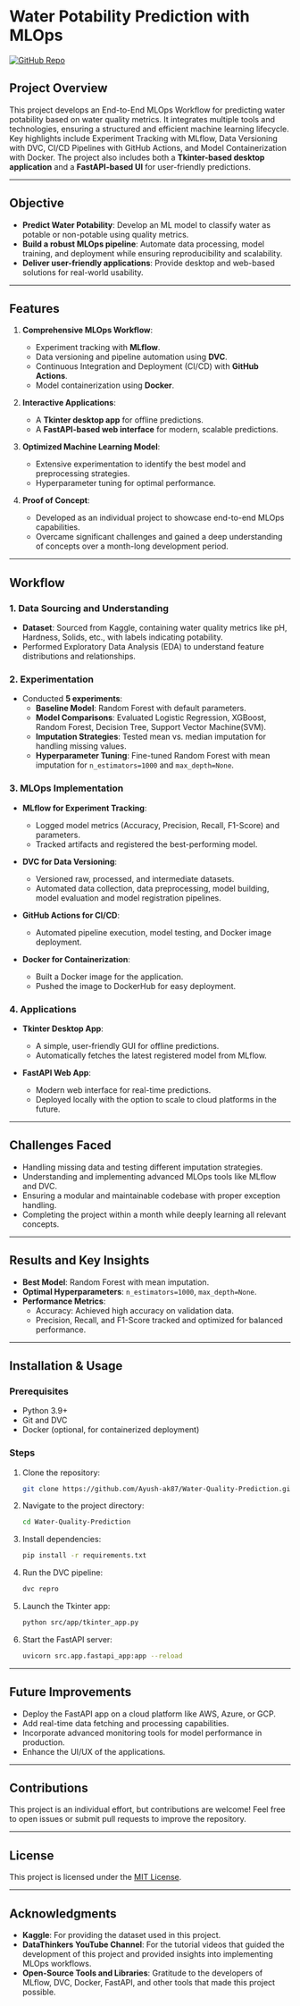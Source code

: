 # Water Potability Prediction with MLOps

[![GitHub Repo](https://img.shields.io/badge/GitHub-Repository-blue)](https://github.com/Ayush-ak87/Water-Quality-Prediction.git)

## Project Overview

This project develops an End-to-End MLOps Workflow for predicting water potability based on water quality metrics. It integrates multiple tools and technologies, ensuring a structured and efficient machine learning lifecycle. Key highlights include Experiment Tracking with MLflow, Data Versioning with DVC, CI/CD Pipelines with GitHub Actions, and Model Containerization with Docker. The project also includes both a **Tkinter-based desktop application** and a **FastAPI-based UI** for user-friendly predictions.

---

## Objective
- **Predict Water Potability**: Develop an ML model to classify water as potable or non-potable using quality metrics.
- **Build a robust MLOps pipeline**: Automate data processing, model training, and deployment while ensuring reproducibility and scalability.
- **Deliver user-friendly applications**: Provide desktop and web-based solutions for real-world usability.

---

## Features

1. **Comprehensive MLOps Workflow**:
   - Experiment tracking with **MLflow**.
   - Data versioning and pipeline automation using **DVC**.
   - Continuous Integration and Deployment (CI/CD) with **GitHub Actions**.
   - Model containerization using **Docker**.

2. **Interactive Applications**:
   - A **Tkinter desktop app** for offline predictions.
   - A **FastAPI-based web interface** for modern, scalable predictions.

3. **Optimized Machine Learning Model**:
   - Extensive experimentation to identify the best model and preprocessing strategies.
   - Hyperparameter tuning for optimal performance.

4. **Proof of Concept**:
   - Developed as an individual project to showcase end-to-end MLOps capabilities.
   - Overcame significant challenges and gained a deep understanding of concepts over a month-long development period.

---

## Workflow

### 1. Data Sourcing and Understanding
- **Dataset**: Sourced from Kaggle, containing water quality metrics like pH, Hardness, Solids, etc., with labels indicating potability.
- Performed Exploratory Data Analysis (EDA) to understand feature distributions and relationships.

### 2. Experimentation
- Conducted **5 experiments**:
  - **Baseline Model**: Random Forest with default parameters.
  - **Model Comparisons**: Evaluated Logistic Regression, XGBoost, Random Forest, Decision Tree, Support Vector Machine(SVM).
  - **Imputation Strategies**: Tested mean vs. median imputation for handling missing values.
  - **Hyperparameter Tuning**: Fine-tuned Random Forest with mean imputation for `n_estimators=1000` and `max_depth=None`.

### 3. MLOps Implementation
- **MLflow for Experiment Tracking**:
  - Logged model metrics (Accuracy, Precision, Recall, F1-Score) and parameters.
  - Tracked artifacts and registered the best-performing model.

- **DVC for Data Versioning**:
  - Versioned raw, processed, and intermediate datasets.
  - Automated data collection, data preprocessing, model building, model evaluation and model registration pipelines.

- **GitHub Actions for CI/CD**:
  - Automated pipeline execution, model testing, and Docker image deployment.

- **Docker for Containerization**:
  - Built a Docker image for the application.
  - Pushed the image to DockerHub for easy deployment.

### 4. Applications
- **Tkinter Desktop App**:
  - A simple, user-friendly GUI for offline predictions.
  - Automatically fetches the latest registered model from MLflow.

- **FastAPI Web App**:
  - Modern web interface for real-time predictions.
  - Deployed locally with the option to scale to cloud platforms in the future.

---

## Challenges Faced
- Handling missing data and testing different imputation strategies.
- Understanding and implementing advanced MLOps tools like MLflow and DVC.
- Ensuring a modular and maintainable codebase with proper exception handling.
- Completing the project within a month while deeply learning all relevant concepts.

---

## Results and Key Insights
- **Best Model**: Random Forest with mean imputation.
- **Optimal Hyperparameters**: `n_estimators=1000`, `max_depth=None`.
- **Performance Metrics**:
  - Accuracy: Achieved high accuracy on validation data.
  - Precision, Recall, and F1-Score tracked and optimized for balanced performance.

---

## Installation & Usage

### Prerequisites
- Python 3.9+
- Git and DVC
- Docker (optional, for containerized deployment)

### Steps
1. Clone the repository:
   ```bash
   git clone https://github.com/Ayush-ak87/Water-Quality-Prediction.git
   ```
2. Navigate to the project directory:
   ```bash
   cd Water-Quality-Prediction
   ```
3. Install dependencies:
   ```bash
   pip install -r requirements.txt
   ```
4. Run the DVC pipeline:
   ```bash
   dvc repro
   ```
5. Launch the Tkinter app:
   ```bash
   python src/app/tkinter_app.py
   ```
6. Start the FastAPI server:
   ```bash
   uvicorn src.app.fastapi_app:app --reload
   ```

---

## Future Improvements
- Deploy the FastAPI app on a cloud platform like AWS, Azure, or GCP.
- Add real-time data fetching and processing capabilities.
- Incorporate advanced monitoring tools for model performance in production.
- Enhance the UI/UX of the applications.

---

## Contributions
This project is an individual effort, but contributions are welcome! Feel free to open issues or submit pull requests to improve the repository.

---

## License
This project is licensed under the [MIT License](LICENSE).

---

## Acknowledgments

- **Kaggle**: For providing the dataset used in this project.
- **DataThinkers YouTube Channel**: For the tutorial videos that guided the development of this project and provided insights into implementing MLOps workflows.
- **Open-Source Tools and Libraries**: Gratitude to the developers of MLflow, DVC, Docker, FastAPI, and other tools that made this project possible.
